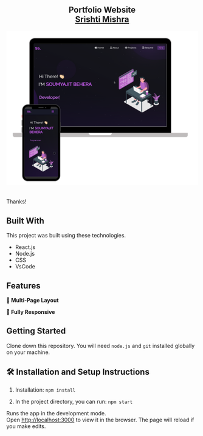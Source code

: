 <h2 align="center">
  Portfolio Website <br/>
  <a href="https://soumyajit.vercel.app/" target="_blank">Srishti Mishra</a>
</h2>
<div align="center">
  <img alt="Demo" src="./Images/readme-img1.png" />
</div>

<br/>


 Thanks!

## Built With

This project was built using these technologies.

- React.js
- Node.js
- CSS
- VsCode
  

## Features

**📖 Multi-Page Layout**

**📱 Fully Responsive**

## Getting Started

Clone down this repository. You will need `node.js` and `git` installed globally on your machine.

## 🛠 Installation and Setup Instructions

1. Installation: `npm install`

2. In the project directory, you can run: `npm start`

Runs the app in the development mode.\
Open [http://localhost:3000](http://localhost:3000) to view it in the browser.
The page will reload if you make edits.



